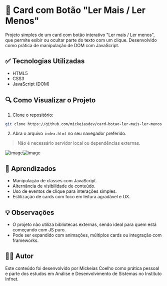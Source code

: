 # 📖 Card com Botão "Ler Mais / Ler Menos"

Projeto simples de um card com botão interativo "Ler mais / Ler menos", que permite exibir ou ocultar parte do texto com um clique. Desenvolvido como prática de manipulação de DOM com JavaScript.

## ✅ Tecnologias Utilizadas

- HTML5
- CSS3
- JavaScript (DOM)

## 🔍 Como Visualizar o Projeto

1. Clone o repositório:
```bash
git clone https://github.com/mickeiasdev/card-botao-ler-mais-ler-menos
```

2. Abra o arquivo `index.html` no seu navegador preferido.

> Não é necessário servidor local ou dependências externas.

![image](https://github.com/mickeiasdev/Card-Botao-Ler-Mais-Menos/assets/130601846/aa8c3df0-e44f-4e06-904b-a8346e3b22dc)![image](https://github.com/mickeiasdev/Card-Botao-Ler-Mais-Menos/assets/130601846/1de99512-0a3c-4008-9689-2236f695810b)

## 📘 Aprendizados

- Manipulação de classes com JavaScript.
- Alternância de visibilidade de conteúdo.
- Uso de eventos de clique para interações simples.
- Estilização de cards com foco em leitura agradável e UX.

## 💡 Observações

- O projeto não utiliza bibliotecas externas, sendo ideal para quem está começando com JS puro.
- Pode ser expandido com animações, múltiplos cards ou integração com frameworks.

## 👨‍💻 Autor

Este conteúdo foi desenvolvido por Mickeias Coelho como prática pessoal e parte dos estudos em Análise e Desenvolvimento de Sistemas no Instituto Infnet.
